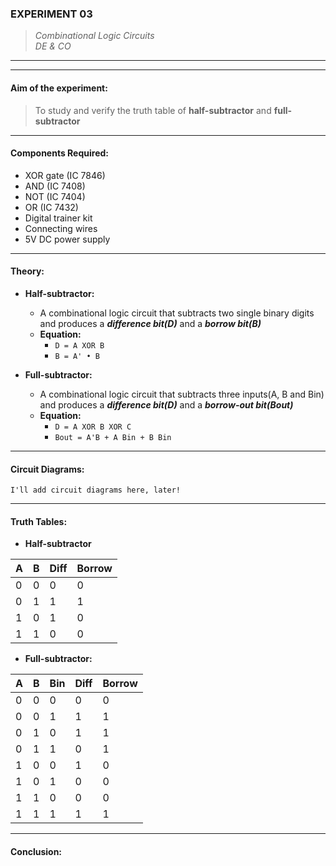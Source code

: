 ### **EXPERIMENT 03**
>  *Combinational Logic Circuits*  
> *DE & CO*

---
---

#### **Aim of the experiment:**
> To study and verify the truth table of **half-subtractor** and **full-subtractor**

---

#### **Components Required:**
- XOR gate (IC 7846)
- AND (IC 7408)
- NOT (IC 7404)
- OR (IC 7432)
- Digital trainer kit
- Connecting wires
- 5V DC power supply

---

#### **Theory:**
- **Half-subtractor:**
  - A combinational logic circuit that subtracts two single binary digits and produces a ***difference bit(D)*** and a ***borrow bit(B)***
  - **Equation:**
    - `D = A XOR B`
    - `B = A' • B`

- **Full-subtractor:**
  - A combinational logic circuit that subtracts three inputs(A, B and Bin) and produces a ***difference bit(D)*** and a ***borrow-out bit(Bout)***
  - **Equation:**
    - `D = A XOR B XOR C`
    - `Bout = A'B + A Bin + B Bin`

---

#### **Circuit Diagrams:**
```text
I'll add circuit diagrams here, later!
```

---

#### **Truth Tables:**
- **Half-subtractor**

| A | B | Diff | Borrow |
| - | - | ---- | ------ |
| 0 | 0 | 0    | 0      |
| 0 | 1 | 1    | 1      |
| 1 | 0 | 1    | 0      |
| 1 | 1 | 0    | 0      |

- **Full-subtractor:**

| A | B | Bin | Diff | Borrow |
| - | - | --- | ---- | ------ |
| 0 | 0 | 0   | 0    | 0      |
| 0 | 0 | 1   | 1    | 1      |
| 0 | 1 | 0   | 1    | 1      |
| 0 | 1 | 1   | 0    | 1      |
| 1 | 0 | 0   | 1    | 0      |
| 1 | 0 | 1   | 0    | 0      |
| 1 | 1 | 0   | 0    | 0      |
| 1 | 1 | 1   | 1    | 1      |

---

#### **Conclusion:**

